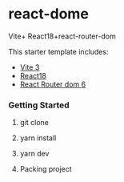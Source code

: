 # react-dome
Vite+ React18+react-router-dom

This starter template includes:

- [Vite 3](https://vitejs.dev/guide/)
- [React18](https://react.docschina.org/)
- [React Router dom 6](https://reactrouter.com/en/main)


### Getting Started

1. git clone

2. yarn install

3. yarn dev

4. Packing project
